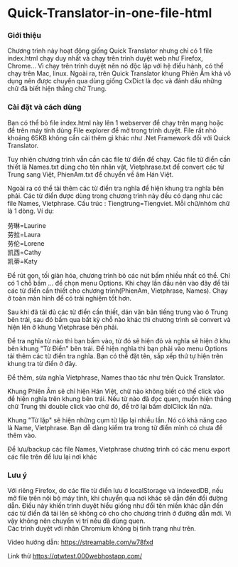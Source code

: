 # Quick-Translator-in-one-file-html
### Giới thiệu

Chương trình này hoạt động giống Quick Translator nhưng chỉ có 1 file index.html chạy duy nhất và chạy trên trình duyệt web như Firefox, Chrome... Vì chạy trên trình duyệt nên nó độc lập với hệ điều hành, có thể chạy trên Mac, linux. Ngoài ra, trên Quick Translator khung Phiên Âm khá vô dụng nên được chuyển qua dùng giống CxDict là đọc và đánh dấu những chữ đã biết hiện thẳng chữ Trung.

### Cài đặt và cách dùng

Bạn có thể bỏ file index.html này lên 1 webserver để chạy trên mạng hoặc để trên máy tính dùng File explorer để mở trong trình duyệt. File rất nhỏ khoảng 65KB không cần cài thêm gì khác như .Net Framework đối với Quick Translator.

Tuy nhiên chương trình vẫn cần các file từ điển để chạy. Các file từ điển cần thiết là Names.txt dùng cho tên nhân vật, Vietphrase.txt để convert các từ Trung sang Việt, PhienAm.txt để chuyển về âm Hán Việt.

Ngoài ra có thể tải thêm các từ điển tra nghĩa để hiện khung tra nghĩa bên phải. Các từ điển được dùng trong chương trình này đều có dạng như các file Names,  Vietphrase. Cấu trúc : Tiengtrung=Tiengviet. Mỗi chữ/nhóm chữ là 1 dòng. Ví dụ:

 劳琳=Laurine\
 劳拉=Laura\
 劳伦=Lorene\
 凯西=Cathy\
 凯蒂=Katy

Để rút gọn, tối giản hóa, chương trình bỏ các nút bấm nhiều nhất có thể. Chỉ có 1 chỗ bấm ... để chọn menu Options. Khi chạy lần đầu nên vào đây để tải các từ điển cần thiết cho chương trình(PhienAm, Vietphrase, Names). Chạy ở toàn màn hình để có trải nghiệm tốt hơn.

Sau khi đã tải đủ các từ điển cần thiết, dán văn bản tiếng trung vào ô Trung bên trái, sau đó bấm qua bất kỳ chỗ nào khác thì chương trình sẽ convert và hiện lên ở khung Vietphrase bên phải. 

Để tra nghĩa từ nào thì bạn bấm vào, từ đó sẽ hiện đỏ và nghĩa sẽ hiện ở khu bên khung "Từ Điển" bên trái. Để hiện nghĩa thì bạn phải vào menu Options tải thêm các từ điển tra nghĩa. Bạn có thể đặt tên, sắp xếp thứ tự hiện trên khung tra từ điển ở đây.

Để thêm, sửa nghĩa Vietphrase, Names thao tác như trên Quick Translator.

Khung Phiên Âm sẽ chỉ hiện Hán Việt, chữ nào không biết có thể click vào để hiện nghĩa trên khung bên trái. Nếu từ nào đã đọc quen, muốn hiện thẳng chữ Trung thì double click vào chữ đó, để trở lại bấm dblClick lần nữa. 

Khung "Từ lặp" sẽ hiện những cụm từ lặp lại nhiều lần. Nó có khả năng cao là Name, Vietphrase. Bạn dễ dàng kiểm tra trong từ điển mình có chưa để thêm vào.

Để lưu/backup các file Names, Vietphrase chương trình có các menu export các file trên để lưu lại nơi khác

### Lưu ý

Với riêng Firefox, do các file từ điển lưu ở localStorage và indexedDB, nếu mở file trên nội bộ máy tính, khi chuyển qua nơi khác sẽ dẫn đến đổi đường dẫn. Điều này khiến trình duyệt hiểu giống như đổi tên miền khác dẫn đến các từ điển đã tải lên sẽ không có cho cho chương trình ở  đường dẫn mới. Vì vậy không nên chuyển vị trí nếu đã dùng quen.\
Các trình duyệt với nhân Chromium không bị tình trạng như trên.

Video hướng dẫn: https://streamable.com/w78fxd

Link thử https://qtwtest.000webhostapp.com/  
